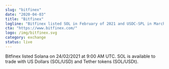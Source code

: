 ```yaml
---
slug: "bitfinex"
date: "2020-04-03"
title: "Bitfinex"
logline: "Bitfinex listed SOL in February of 2021 and USDC-SPL in March of 2021."
cta: "https://www.bitfinex.com/"
logo: /img/bitfinex.svg
category: exchange
status: live
---
```


Bitfinex listed Solana on 24/02/2021 at 9:00 AM UTC. SOL is available to trade with US Dollars (SOL/USD) and Tether tokens (SOL/USDt).
